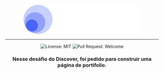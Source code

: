 <p align="center">
  <img alt="Discover" src=".github/discover-logo.svg" />
</p>

<hr />

<p align="center">
  <img alt="License: MIT" src="https://img.shields.io/github/license/martinsgabriel1956/portfolio-discover?style=for-the-badge" />
  <img alt="Pull Request: Welcome" src="https://img.shields.io/static/v1?label=PRs&message=welcome&color=8257E5&labelColor=04D361&style=for-the-badge" />
</p>

<h3 align="center">
  Nesse desáfio do Discover, foi pedido para construir uma página de portifolio.
</h3>

